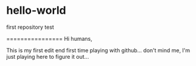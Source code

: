 # hello-world
first repository test

================
Hi humans,

This is my first edit end first time playing with github...
don't mind me, I'm just playing here to figure it out...
